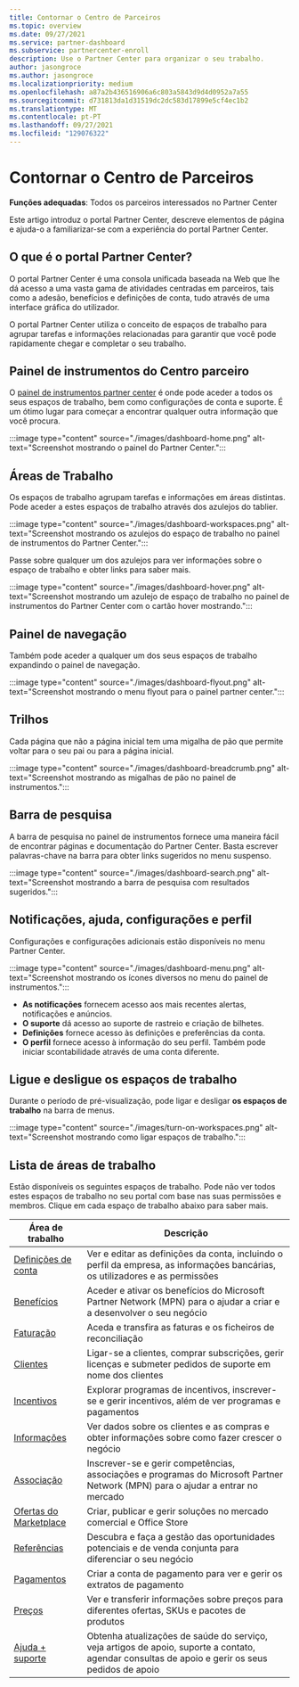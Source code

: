 ```yaml
---
title: Contornar o Centro de Parceiros
ms.topic: overview
ms.date: 09/27/2021
ms.service: partner-dashboard
ms.subservice: partnercenter-enroll
description: Use o Partner Center para organizar o seu trabalho.
author: jasongroce
ms.author: jasongroce
ms.localizationpriority: medium
ms.openlocfilehash: a87a2b436516906a6c803a5843d9d4d0952a7a55
ms.sourcegitcommit: d731813da1d31519dc2dc583d17899e5cf4ec1b2
ms.translationtype: MT
ms.contentlocale: pt-PT
ms.lasthandoff: 09/27/2021
ms.locfileid: "129076322"
---
```

# <a name="getting-around-partner-center"></a>Contornar o Centro de Parceiros

**Funções adequadas**: Todos os parceiros interessados no Partner Center

Este artigo introduz o portal Partner Center, descreve elementos de página e ajuda-o a familiarizar-se com a experiência do portal Partner Center.

## <a name="what-is-the-partner-center-portal"></a>O que é o portal Partner Center?
O portal Partner Center é uma consola unificada baseada na Web que lhe dá acesso a uma vasta gama de atividades centradas em parceiros, tais como a adesão, benefícios e definições de conta, tudo através de uma interface gráfica do utilizador.

O portal Partner Center utiliza o conceito de espaços de trabalho para agrupar tarefas e informações relacionadas para garantir que você pode rapidamente chegar e completar o seu trabalho.

## <a name="partner-center-dashboard"></a>Painel de instrumentos do Centro parceiro

O [painel de instrumentos partner center](https://partner.microsoft.com/dashboard) é onde pode aceder a todos os seus espaços de trabalho, bem como configurações de conta e suporte. É um ótimo lugar para começar a encontrar qualquer outra informação que você procura.

:::image type="content" source="./images/dashboard-home.png" alt-text="Screenshot mostrando o painel do Partner Center.":::

## <a name="workspaces"></a>Áreas de Trabalho

Os espaços de trabalho agrupam tarefas e informações em áreas distintas. Pode aceder a estes espaços de trabalho através dos azulejos do tablier.

:::image type="content" source="./images/dashboard-workspaces.png" alt-text="Screenshot mostrando os azulejos do espaço de trabalho no painel de instrumentos do Partner Center.":::

Passe sobre qualquer um dos azulejos para ver informações sobre o espaço de trabalho e obter links para saber mais.

:::image type="content" source="./images/dashboard-hover.png" alt-text="Screenshot mostrando um azulejo de espaço de trabalho no painel de instrumentos do Partner Center com o cartão hover mostrando.":::

## <a name="navigation-pane"></a>Painel de navegação

Também pode aceder a qualquer um dos seus espaços de trabalho expandindo o painel de navegação.

:::image type="content" source="./images/dashboard-flyout.png" alt-text="Screenshot mostrando o menu flyout para o painel partner center.":::

## <a name="breadcrumbs"></a>Trilhos

Cada página que não a página inicial tem uma migalha de pão que permite voltar para o seu pai ou para a página inicial.

:::image type="content" source="./images/dashboard-breadcrumb.png" alt-text="Screenshot mostrando as migalhas de pão no painel de instrumentos.":::

## <a name="search-bar"></a>Barra de pesquisa

A barra de pesquisa no painel de instrumentos fornece uma maneira fácil de encontrar páginas e documentação do Partner Center. Basta escrever palavras-chave na barra para obter links sugeridos no menu suspenso.

:::image type="content" source="./images/dashboard-search.png" alt-text="Screenshot mostrando a barra de pesquisa com resultados sugeridos.":::

## <a name="notifications-help-settings-and-profile"></a>Notificações, ajuda, configurações e perfil

Configurações e configurações adicionais estão disponíveis no menu Partner Center.

:::image type="content" source="./images/dashboard-menu.png" alt-text="Screenshot mostrando os ícones diversos no menu do painel de instrumentos.":::

- **As notificações** fornecem acesso aos mais recentes alertas, notificações e anúncios.
- **O suporte** dá acesso ao suporte de rastreio e criação de bilhetes.
- **Definições** fornece acesso às definições e preferências da conta.
- **O perfil** fornece acesso à informação do seu perfil. Também pode iniciar scontabilidade através de uma conta diferente.

## <a name="turn-workspaces-on-and-off"></a>Ligue e desligue os espaços de trabalho
Durante o período de pré-visualização, pode ligar e desligar **os espaços de trabalho** na barra de menus.

:::image type="content" source="./images/turn-on-workspaces.png" alt-text="Screenshot mostrando como ligar espaços de trabalho.":::

## <a name="list-of-workspaces"></a>Lista de áreas de trabalho

Estão disponíveis os seguintes espaços de trabalho. Pode não ver todos estes espaços de trabalho no seu portal com base nas suas permissões e membros. Clique em cada espaço de trabalho abaixo para saber mais.

| Área de trabalho                                  | Descrição                                                                                                   |
|--------------------------------------------|---------------------------------------------------------------------------------------------------------------|
| [Definições de conta](partner-center-account-setup.md) | Ver e editar as definições da conta, incluindo o perfil da empresa, as informações bancárias, os utilizadores e as permissões |
| [Benefícios](manage-your-partner-network-benefits.md) | Aceder e ativar os benefícios do Microsoft Partner Network (MPN) para o ajudar a criar e a desenvolver o seu negócio    |
| [Faturação](billing.md)                               | Aceda e transfira as faturas e os ficheiros de reconciliação                                                    |
| [Clientes](connect-with-your-customers.md)         | Ligar-se a clientes, comprar subscrições, gerir licenças e submeter pedidos de suporte em nome dos clientes  |
| [Incentivos](incentives-get-started-intro.md)       | Explorar programas de incentivos, inscrever-se e gerir incentivos, além de ver programas e pagamentos                |
| [Informações](partner-center-insights.md)              | Ver dados sobre os clientes e as compras e obter informações sobre como fazer crescer o negócio           |
| [Associação](mpn-overview.md)                       | Inscrever-se e gerir competências, associações e programas do Microsoft Partner Network (MPN) para o ajudar a entrar no mercado |
| [Ofertas do Marketplace](/azure/marketplace)            | Criar, publicar e gerir soluções no mercado comercial e Office Store                          |
| [Referências](referrals.md)                           | Descubra e faça a gestão das oportunidades potenciais e de venda conjunta para diferenciar o seu negócio                                |
| [Pagamentos](non-payment-fraud-misuse.md)              | Criar a conta de pagamento para ver e gerir os extratos de pagamento                                             |
| [Preços](pricing-and-offers.md)                    | Ver e transferir informações sobre preços para diferentes ofertas, SKUs e pacotes de produtos                         |
| [Ajuda + suporte](support-from-microsoft.md)         | Obtenha atualizações de saúde do serviço, veja artigos de apoio, suporte a contato, agendar consultas de apoio e gerir os seus pedidos de apoio |
